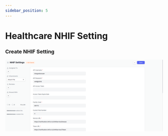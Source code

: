 ```yaml
---
sidebar_position: 5
---
```


# Healthcare NHIF Setting

### Create NHIF Setting

![Create NHIF Setting](assets/nhif_settings.png)
